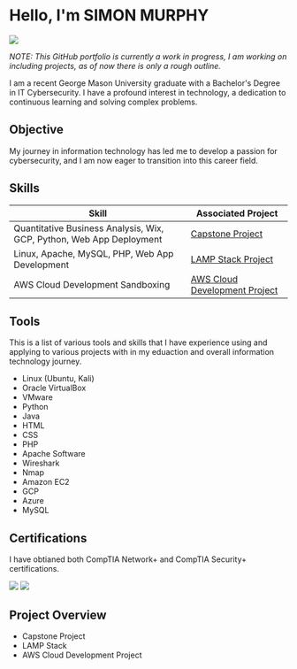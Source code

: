 # Hello, I'm SIMON MURPHY
<a href="https://www.linkedin.com/in/smurphy1398/"><img src="https://img.shields.io/badge/-LinkedIn-0072b1?&style=for-the-badge&logo=linkedin&logoColor=white" /></a>

*NOTE: This GitHub portfolio is currently a work in progress, I am working on including projects, as of now there is only a rough outline.*

I am a recent George Mason University graduate with a Bachelor's Degree in IT Cybersecurity. I have a profound interest in technology, a dedication to continuous learning and solving complex problems.

## Objective

My journey in information technology has led me to develop a passion for cybersecurity, and I am now eager to transition into this career field.

## Skills

| Skill                                         | Associated Project         |
|-----------------------------------------------|----------------------------|
| Quantitative Business Analysis, Wix, GCP, Python, Web App Deployment          | <a href="https://google.com">Capstone Project</a>|
| Linux, Apache, MySQL, PHP, Web App Development | <a href="https://google.com">LAMP Stack Project</a>|
| AWS Cloud Development Sandboxing        | <a href="https://google.com">AWS Cloud Development Project</a>|

## Tools
This is a list of various tools and skills that I have experience using and applying to various projects with in my eduaction and overall information technology journey.
 - Linux (Ubuntu, Kali)
 - Oracle VirtualBox
 - VMware
 - Python
 - Java
 - HTML
 - CSS
 - PHP
 - Apache Software
 - Wireshark
 - Nmap
 - Amazon EC2
 - GCP
 - Azure
 - MySQL

## Certifications
I have obtianed both CompTIA Network+ and CompTIA Security+ certifications.
<div>
<img src="https://img.shields.io/badge/-Security%2B-FF0000?&style=for-the-badge&logo=CompTIA&logoColor=white" />
<img src="https://img.shields.io/badge/-Network%2B-007ACC?&style=for-the-badge&logo=CompTIA&logoColor=white" />
</div>

## Project Overview
- Capstone Project
- LAMP Stack
- AWS Cloud Development Project
